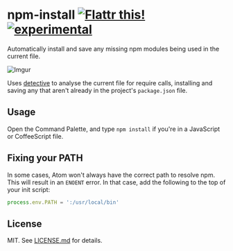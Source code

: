 # npm-install [![Flattr this!](https://api.flattr.com/button/flattr-badge-large.png)](https://flattr.com/submit/auto?user_id=hughskennedy&url=http://github.com/hughsk/npm-install&title=npm-install&description=hughsk/npm-install%20on%20GitHub&language=en_GB&tags=flattr,github,javascript&category=software)[![experimental](http://hughsk.github.io/stability-badges/dist/experimental.svg)](http://github.com/hughsk/stability-badges) #

Automatically install and save any missing npm modules being used in the current file.

![Imgur](http://i.imgur.com/yH6kdSq.gif)

Uses [detective](http://github.com/substack/node-detective) to analyse the current file for require calls, installing and saving any that aren't already in the project's `package.json` file.

## Usage ##

Open the Command Palette, and type `npm install` if you're in a JavaScript or CoffeeScript file.

## Fixing your PATH ##

In some cases, Atom won't always have the correct path to resolve npm. This
will result in an `ENOENT` error. In that case, add the following to the top
of your init script:

``` javascript
process.env.PATH = ':/usr/local/bin'
```

## License ##

MIT. See [LICENSE.md](http://github.com/hughsk/npm-install/blob/master/LICENSE.md) for details.
